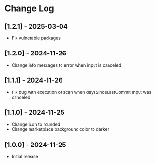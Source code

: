 # Change Log

## [1.2.1] - 2025-03-04
- Fix vulnerable packages

## [1.2.0] - 2024-11-26
- Change info messages to error when input is canceled

## [1.1.1] - 2024-11-26
- Fix bug with execution of scan when daysSinceLastCommit input was canceled

## [1.1.0] - 2024-11-25

- Change icon to rounded
- Change marketplace background color to darker

## [1.0.0] - 2024-11-25

- Initial release
